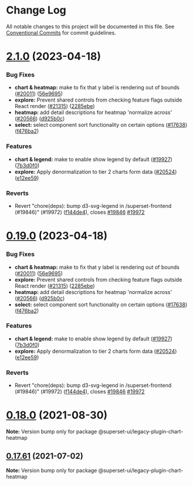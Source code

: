  <!-- * Licensed to the Apache Software Foundation (ASF) under one
 * or more contributor license agreements.  See the NOTICE file
 * distributed with this work for additional information
 * regarding copyright ownership.  The ASF licenses this file
 * to you under the Apache License, Version 2.0 (the
 * "License"); you may not use this file except in compliance
 * with the License.  You may obtain a copy of the License at
 *
 *   http://www.apache.org/licenses/LICENSE-2.0
 *
 * Unless required by applicable law or agreed to in writing,
 * software distributed under the License is distributed on an
 * "AS IS" BASIS, WITHOUT WARRANTIES OR CONDITIONS OF ANY
 * KIND, either express or implied.  See the License for the
 * specific language governing permissions and limitations
 * under the License. -->

 # Change Log

All notable changes to this project will be documented in this file.
See [Conventional Commits](https://conventionalcommits.org) for commit guidelines.

# [2.1.0](https://github.com/apache-superset/superset-ui/compare/v2021.41.0...v2.1.0) (2023-04-18)

### Bug Fixes

- **chart & heatmap:** make to fix that y label is rendering out of bounds ([#20011](https://github.com/apache-superset/superset-ui/issues/20011)) ([56e9695](https://github.com/apache-superset/superset-ui/commit/56e96950c17ec65ef18cedfb2ed6591796a96cfc))
- **explore:** Prevent shared controls from checking feature flags outside React render ([#21315](https://github.com/apache-superset/superset-ui/issues/21315)) ([2285ebe](https://github.com/apache-superset/superset-ui/commit/2285ebe72ec4edded6d195052740b7f9f13d1f1b))
- **heatmap:** add detail descriptions for heatmap 'normalize across' ([#20566](https://github.com/apache-superset/superset-ui/issues/20566)) ([d925b0c](https://github.com/apache-superset/superset-ui/commit/d925b0c8835fb1773b80298a3de1bdc368c88850))
- **select:** select component sort functionality on certain options ([#17638](https://github.com/apache-superset/superset-ui/issues/17638)) ([f476ba2](https://github.com/apache-superset/superset-ui/commit/f476ba23a279cb87a94ad3075e035cad0ae264b6))

### Features

- **chart & legend:** make to enable show legend by default ([#19927](https://github.com/apache-superset/superset-ui/issues/19927)) ([7b3d0f0](https://github.com/apache-superset/superset-ui/commit/7b3d0f040b050905f7d0901d0227f1cd6b761b56))
- **explore:** Apply denormalization to tier 2 charts form data ([#20524](https://github.com/apache-superset/superset-ui/issues/20524)) ([e12ee59](https://github.com/apache-superset/superset-ui/commit/e12ee59b13822241dca8d8015f1222c477edd4f3))

### Reverts

- Revert "chore(deps): bump d3-svg-legend in /superset-frontend (#19846)" (#19972) ([f144de4](https://github.com/apache-superset/superset-ui/commit/f144de4ee2bf213bb7e17f903bd3975d504c4136)), closes [#19846](https://github.com/apache-superset/superset-ui/issues/19846) [#19972](https://github.com/apache-superset/superset-ui/issues/19972)

# [0.19.0](https://github.com/apache-superset/superset-ui/compare/v2021.41.0...v0.19.0) (2023-04-18)

### Bug Fixes

- **chart & heatmap:** make to fix that y label is rendering out of bounds ([#20011](https://github.com/apache-superset/superset-ui/issues/20011)) ([56e9695](https://github.com/apache-superset/superset-ui/commit/56e96950c17ec65ef18cedfb2ed6591796a96cfc))
- **explore:** Prevent shared controls from checking feature flags outside React render ([#21315](https://github.com/apache-superset/superset-ui/issues/21315)) ([2285ebe](https://github.com/apache-superset/superset-ui/commit/2285ebe72ec4edded6d195052740b7f9f13d1f1b))
- **heatmap:** add detail descriptions for heatmap 'normalize across' ([#20566](https://github.com/apache-superset/superset-ui/issues/20566)) ([d925b0c](https://github.com/apache-superset/superset-ui/commit/d925b0c8835fb1773b80298a3de1bdc368c88850))
- **select:** select component sort functionality on certain options ([#17638](https://github.com/apache-superset/superset-ui/issues/17638)) ([f476ba2](https://github.com/apache-superset/superset-ui/commit/f476ba23a279cb87a94ad3075e035cad0ae264b6))

### Features

- **chart & legend:** make to enable show legend by default ([#19927](https://github.com/apache-superset/superset-ui/issues/19927)) ([7b3d0f0](https://github.com/apache-superset/superset-ui/commit/7b3d0f040b050905f7d0901d0227f1cd6b761b56))
- **explore:** Apply denormalization to tier 2 charts form data ([#20524](https://github.com/apache-superset/superset-ui/issues/20524)) ([e12ee59](https://github.com/apache-superset/superset-ui/commit/e12ee59b13822241dca8d8015f1222c477edd4f3))

### Reverts

- Revert "chore(deps): bump d3-svg-legend in /superset-frontend (#19846)" (#19972) ([f144de4](https://github.com/apache-superset/superset-ui/commit/f144de4ee2bf213bb7e17f903bd3975d504c4136)), closes [#19846](https://github.com/apache-superset/superset-ui/issues/19846) [#19972](https://github.com/apache-superset/superset-ui/issues/19972)

# [0.18.0](https://github.com/apache-superset/superset-ui/compare/v0.17.87...v0.18.0) (2021-08-30)

**Note:** Version bump only for package @superset-ui/legacy-plugin-chart-heatmap

## [0.17.61](https://github.com/apache-superset/superset-ui/compare/v0.17.60...v0.17.61) (2021-07-02)

**Note:** Version bump only for package @superset-ui/legacy-plugin-chart-heatmap
